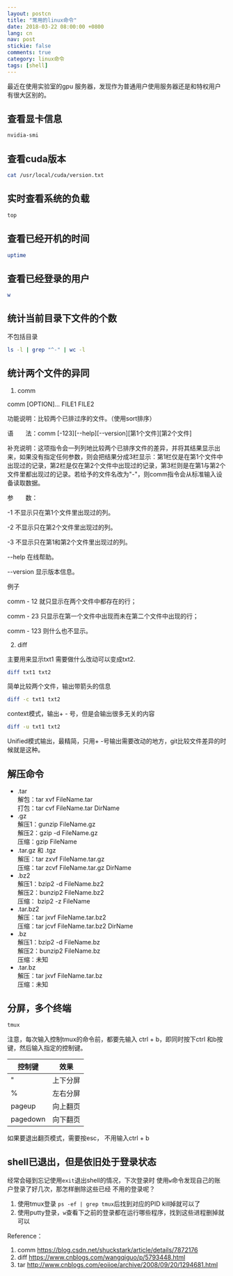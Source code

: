 ```yaml
---
layout: postcn
title: "常用的linux命令"
date: 2018-03-22 08:00:00 +0800
lang: cn
nav: post
stickie: false
comments: true
category: linux命令
tags: [shell]
---
```



最近在使用实验室的gpu 服务器，发现作为普通用户使用服务器还是和特权用户有很大区别的。
<!-- more -->
## 查看显卡信息
```sh
nvidia-smi
```

## 查看cuda版本
```sh
cat /usr/local/cuda/version.txt
```
## 实时查看系统的负载
```sh
top
```
## 查看已经开机的时间
```sh
uptime
```
## 查看已经登录的用户
```sh
w
```
## 统计当前目录下文件的个数

不包括目录
```sh
ls -l | grep "^-" | wc -l
```
## 统计两个文件的异同
1. comm 

comm [OPTION]... FILE1 FILE2

功能说明：比较两个已排过序的文件。（使用sort排序）

语　　法：comm [-123][--help][--version][第1个文件][第2个文件]

补充说明：这项指令会一列列地比较两个已排序文件的差异，并将其结果显示出来，如果没有指定任何参数，则会把结果分成3栏显示：第1栏仅是在第1个文件中出现过的记录，第2栏是仅在第2个文件中出现过的记录，第3栏则是在第1与第2个文件里都出现过的记录。若给予的文件名改为"-"，则comm指令会从标准输入设备读取数据。

参　　数：

  -1   不显示只在第1个文件里出现过的列。

  -2   不显示只在第2个文件里出现过的列。

  -3   不显示只在第1和第2个文件里出现过的列。

  --help   在线帮助。

  --version   显示版本信息。

例子

comm - 12     就只显示在两个文件中都存在的行；

comm - 23    只显示在第一个文件中出现而未在第二个文件中出现的行；

comm - 123  则什么也不显示。

2. diff

主要用来显示txt1 需要做什么改动可以变成txt2.
```sh
diff txt1 txt2
```
简单比较两个文件，输出带箭头的信息

```sh
diff -c txt1 txt2
```
context模式，输出+ - 号，但是会输出很多无关的内容

```sh
diff -u txt1 txt2
```
Unified模式输出，最精简，只用+ -号输出需要改动的地方，git比较文件差异的时候就是这种。
## 解压命令
- .tar 
<br>解包：tar xvf FileName.tar
<br>打包：tar cvf FileName.tar DirName
- .gz
<br>解压1：gunzip FileName.gz
<br>解压2：gzip -d FileName.gz
<br>压缩：gzip FileName
- .tar.gz 和 .tgz
<br>解压：tar zxvf FileName.tar.gz
<br>压缩：tar zcvf FileName.tar.gz DirName
- .bz2
<br>解压1：bzip2 -d FileName.bz2
<br>解压2：bunzip2 FileName.bz2
<br>压缩： bzip2 -z FileName
- .tar.bz2
<br>解压：tar jxvf FileName.tar.bz2
<br>压缩：tar jcvf FileName.tar.bz2 DirName
- .bz
<br>解压1：bzip2 -d FileName.bz
<br>解压2：bunzip2 FileName.bz
<br>压缩：未知
- .tar.bz
<br>解压：tar jxvf FileName.tar.bz
<br>压缩：未知

## 分屏，多个终端
```sh
tmux
```
注意，每次输入控制tmux的命令前，都要先输入 ctrl + b，即同时按下ctrl 和b按键，然后输入指定的控制键。

控制键 | 效果
------| ----
"     | 上下分屏
%     | 左右分屏
pageup | 向上翻页
pagedown | 向下翻页

如果要退出翻页模式，需要按esc， 不用输入ctrl + b

## shell已退出，但是依旧处于登录状态
经常会碰到忘记使用`exit`退出shell的情况，下次登录时
使用`w`命令发现自己的账户登录了好几次，那怎样删除这些已经
不用的登录呢？
1. 使用tmux登录 `ps -ef | grep tmux`后找到对应的PID kill掉就可以了
2. 使用putty登录，`w`查看下之前的登录都在运行哪些程序，找到这些进程删掉就可以

Reference：
1. comm  https://blog.csdn.net/shuckstark/article/details/7872176
2. diff https://www.cnblogs.com/wangqiguo/p/5793448.html
3. tar http://www.cnblogs.com/eoiioe/archive/2008/09/20/1294681.html